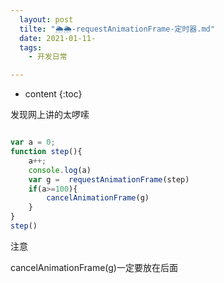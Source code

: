 ```yaml
---
  layout: post
  tilte: "🌦🌦-requestAnimationFrame-定时器.md"
  date: 2021-01-11-
  tags: 
    - 开发日常

---
```



* content
{:toc}


发现网上讲的太啰嗦
```js

var a = 0;
function step(){
    a++;
    console.log(a)
    var g =  requestAnimationFrame(step)
    if(a>=100){
        cancelAnimationFrame(g)
    }
}
step()

```
注意 

 cancelAnimationFrame(g)一定要放在后面
